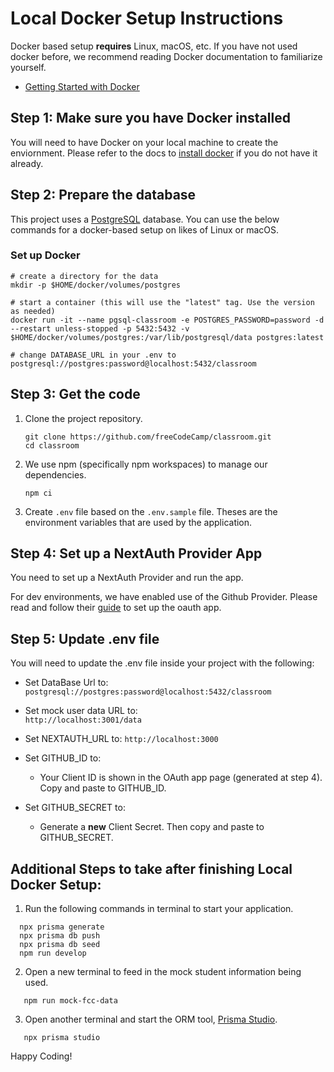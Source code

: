 # Local Docker Setup Instructions

Docker based setup **requires** Linux, macOS, etc. If you have not used docker before, we recommend reading Docker documentation to familiarize yourself.

- [Getting Started with Docker](https://docs.docker.com/get-started/)

## Step 1: Make sure you have Docker installed

You will need to have Docker on your local machine to create the enviornment. Please refer to the docs to [install docker](https://docs.docker.com/get-docker/) if you do not have it already.

## Step 2: Prepare the database

This project uses a [PostgreSQL](https://www.postgresql.org/) database. You can use the below commands for a docker-based setup on likes of Linux or macOS.

### Set up Docker

```console
# create a directory for the data
mkdir -p $HOME/docker/volumes/postgres

# start a container (this will use the "latest" tag. Use the version as needed)
docker run -it --name pgsql-classroom -e POSTGRES_PASSWORD=password -d --restart unless-stopped -p 5432:5432 -v $HOME/docker/volumes/postgres:/var/lib/postgresql/data postgres:latest

# change DATABASE_URL in your .env to
postgresql://postgres:password@localhost:5432/classroom
```

## Step 3: Get the code

1. Clone the project repository.
   ```console
   git clone https://github.com/freeCodeCamp/classroom.git
   cd classroom
   ```
2. We use npm (specifically npm workspaces) to manage our dependencies.
   ```console
   npm ci
   ```
3. Create `.env` file based on the `.env.sample` file. Theses are the environment variables that are used by the application.

## Step 4: Set up a NextAuth Provider App

You need to set up a NextAuth Provider and run the app.

For dev environments, we have enabled use of the Github Provider. Please read and follow their [guide](https://docs.github.com/en/developers/apps/building-oauth-apps/creating-an-oauth-app) to set up the oauth app.

## Step 5: Update .env file

You will need to update the .env file inside your project with the following:

- Set DataBase Url to:
  `postgresql://postgres:password@localhost:5432/classroom`
- Set mock user data URL to:  
  `http://localhost:3001/data`

- Set NEXTAUTH_URL to:
  `http://localhost:3000`

- Set GITHUB_ID to:
  - Your Client ID is shown in the OAuth app page (generated at step 4). Copy and paste to GITHUB_ID.
- Set GITHUB_SECRET to:
  - Generate a **new** Client Secret. Then copy and paste to GITHUB_SECRET.

## Additional Steps to take after finishing Local Docker Setup:

1. Run the following commands in terminal to start your application.

```console
  npx prisma generate
  npx prisma db push
  npx prisma db seed
  npm run develop
```

2. Open a new terminal to feed in the mock student information being used.

```console
   npm run mock-fcc-data
```

3. Open another terminal and start the ORM tool, [Prisma Studio](https://www.prisma.io/docs/concepts/overview/what-is-prisma).

```console
   npx prisma studio
```

Happy Coding!

